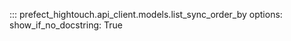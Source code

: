 ::: prefect_hightouch.api_client.models.list_sync_order_by
    options:
      show_if_no_docstring: True